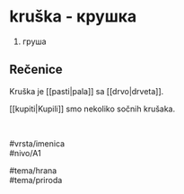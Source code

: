 # kruška - крушка

1. груша  

## Rečenice

Kruška je [[pasti|pala]] sa [[drvo|drveta]].  

[[kupiti|Kupili]] smo nekoliko sočnih krušaka.  

<br>

#vrsta/imenica  
#nivo/A1  

#tema/hrana  
#tema/priroda  
